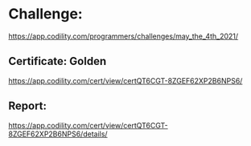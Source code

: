 ﻿# Challenge: 
https://app.codility.com/programmers/challenges/may_the_4th_2021/

## Certificate: Golden
https://app.codility.com/cert/view/certQT6CGT-8ZGEF62XP2B6NPS6/

## Report:
https://app.codility.com/cert/view/certQT6CGT-8ZGEF62XP2B6NPS6/details/